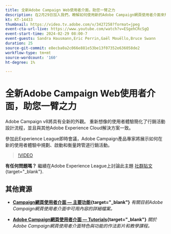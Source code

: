 ```yaml
---
title: 全新Adobe Campaign Web使用者介面，助您一臂之力
description: 在2月29日加入我們，瞭解如何使用新的Adobe Campaign網頁使用者介面來規劃、發佈和衡量跨管道策略。
kt: KT-14433
thumbnail: https://video.tv.adobe.com/v/3427258?format=jpeg
event-cta-url-live: https://www.youtube.com/watch?v=ESgehCRcSgQ
event-start-time: 2024-02-29 08:00-7
event-guests: Sandra Hausmann,Eric Perrin,Gaël Mouëllo,Bruce Swann
duration: 25
source-git-commit: e8ecba0a2c066e881e53be13f07352e636058de2
workflow-type: tm+mt
source-wordcount: '160'
ht-degree: 1%

---
```


# 全新Adobe Campaign Web使用者介面，助您一臂之力

Adobe Campaign v8將具有全新的外觀。 重新想像的使用者體驗簡化了行銷活動設計流程，並且與其他Adobe Experience Cloud解決方案一致。

參加此Experience League即時會議，Adobe Campaign產品專家將展示如何在新的使用者體驗中規劃、啟動和衡量跨管道行銷活動。

>[!VIDEO](https://video.tv.adobe.com/v/3427258/?quality=12&learn=on)

**有任何問題嗎？** 繼續在Adobe Experience League上討論此主題 [社群貼文](https://experienceleaguecommunities.adobe.com/t5/adobe-campaign-classic/experience-league-live-post-session-discussion-leaping-ahead/m-p/656893#M2671){target="_blank"}.

## 其他資源

* **[Campaign網頁使用者介面 — 主要功能](https://experienceleague.adobe.com/docs/campaign-web/v8/whats-new.html?lang=zh-Hant){target="_blank"}**
  *有關目前Adobe Campaign網頁使用者介面中可用內容的詳細檔案。*

* **[Adobe Campaign網頁使用者介面 — Tutorials](https://experienceleague.adobe.com/docs/campaign-web-learn/tutorials/overview.html?lang=en){target="_blank"}**
  *關於Adobe Campaign網頁使用者介面特色與功能的作法影片和教學課程。*

